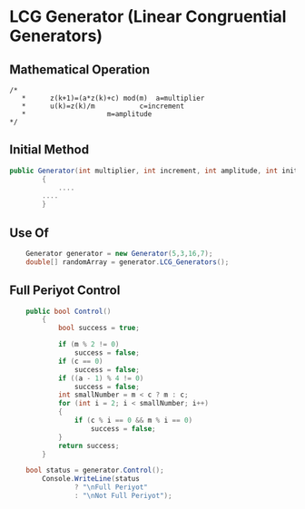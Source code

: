# LCG Generator (Linear Congruential Generators)
## Mathematical Operation
```
/*
   *      z(k+1)=(a*z(k)+c) mod(m)	a=multiplier
   *      u(k)=z(k)/m			c=increment
   * 					m=amplitude
*/
 ```
## Initial Method
```csharp
public Generator(int multiplier, int increment, int amplitude, int initialValue)
        {
            ....
	    ....
        }
```
## Use Of
```csharp
	Generator generator = new Generator(5,3,16,7);
	double[] randomArray = generator.LCG_Generators();
```
## Full Periyot Control

```csharp
	public bool Control()
        {
            bool success = true;

            if (m % 2 != 0)
                success = false;
            if (c == 0)
                success = false;
            if ((a - 1) % 4 != 0)
                success = false;
            int smallNumber = m < c ? m : c;
            for (int i = 2; i < smallNumber; i++)
            {
                if (c % i == 0 && m % i == 0)
                    success = false;
            }
            return success;
        }
```
```csharp
	bool status = generator.Control();
        Console.WriteLine(status
                ? "\nFull Periyot"
                : "\nNot Full Periyot");
```
